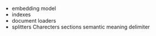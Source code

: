 
* embedding model
* indexes
* document loaders
* splitters
Charecters
sections
semantic meaning
delimiter
